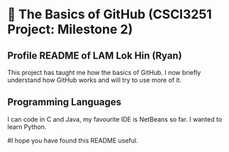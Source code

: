 # :wave: The Basics of GitHub  (CSCI3251 Project: Milestone 2)

## Profile README of LAM Lok Hin (Ryan)
This project has taught me how the basics of GitHub. I now briefly understand how GitHub works and will try to use more of it.

## Programming Languages
I can code in C and Java, my favourite IDE is NetBeans so far. 
I wanted to learn Python.

#I hope you have found this README useful.
